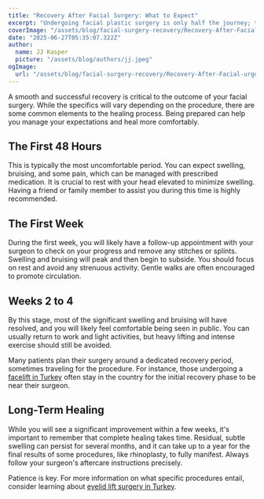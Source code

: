 ```yaml
---
title: "Recovery After Facial Surgery: What to Expect"
excerpt: "Undergoing facial plastic surgery is only half the journey; the recovery period is just as important for achieving a great result. This article provides a general overview of what to expect during your recovery from procedures like a facelift or rhinoplasty."
coverImage: "/assets/blog/facial-surgery-recovery/Recovery-After-Facial-urgery.jpeg"
date: "2025-06-27T05:35:07.322Z"
author:
  name: JJ Kasper
  picture: "/assets/blog/authors/jj.jpeg"
ogImage:
  url: "/assets/blog/facial-surgery-recovery/Recovery-After-Facial-urgery.jpeg"
---
```


A smooth and successful recovery is critical to the outcome of your facial surgery. While the specifics will vary depending on the procedure, there are some common elements to the healing process. Being prepared can help you manage your expectations and heal more comfortably.

## The First 48 Hours

This is typically the most uncomfortable period. You can expect swelling, bruising, and some pain, which can be managed with prescribed medication. It is crucial to rest with your head elevated to minimize swelling. Having a friend or family member to assist you during this time is highly recommended.

## The First Week

During the first week, you will likely have a follow-up appointment with your surgeon to check on your progress and remove any stitches or splints. Swelling and bruising will peak and then begin to subside. You should focus on rest and avoid any strenuous activity. Gentle walks are often encouraged to promote circulation.

## Weeks 2 to 4

By this stage, most of the significant swelling and bruising will have resolved, and you will likely feel comfortable being seen in public. You can usually return to work and light activities, but heavy lifting and intense exercise should still be avoided.

Many patients plan their surgery around a dedicated recovery period, sometimes traveling for the procedure. For instance, those undergoing a [facelift in Turkey](https://o9medical.com/%D8%AA%D8%AC%D9%85%D9%8A%D9%84-%D9%88%D8%B4%D8%AF-%D8%A7%D9%84%D9%88%D8%AC%D9%87-%D9%81%D9%8A-%D8%AA%D8%B1%D9%83%D9%8A%D8%A7) often stay in the country for the initial recovery phase to be near their surgeon.

## Long-Term Healing

While you will see a significant improvement within a few weeks, it's important to remember that complete healing takes time. Residual, subtle swelling can persist for several months, and it can take up to a year for the final results of some procedures, like rhinoplasty, to fully manifest. Always follow your surgeon's aftercare instructions precisely.

Patience is key. For more information on what specific procedures entail, consider learning about [eyelid lift surgery in Turkey](https://o9medical.com/%D8%AC%D8%B1%D8%A7%D8%B1%D8%A7%D8%AA-%D8%AA%D8%AC%D9%85%D9%8A%D9%84-%D9%88%D8%B4%D8%AF-%D8%A7%D9%84%D8%AC%D9%81%D9%88%D9%86-%D9%81%D9%8A-%D8%AA%D8%B1%D9%83%D9%8A%D8%A7).
